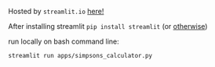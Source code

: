 Hosted by `streamlit.io` [here!](https://share.streamlit.io/elzurdo/causal_inference/main/apps/simpsons_calculator.py)

After installing streamlit `pip install streamlit` 
(or [otherwise](https://docs.streamlit.io/en/stable/troubleshooting/clean-install.html))

run locally on bash command line:

```
streamlit run apps/simpsons_calculator.py
```
